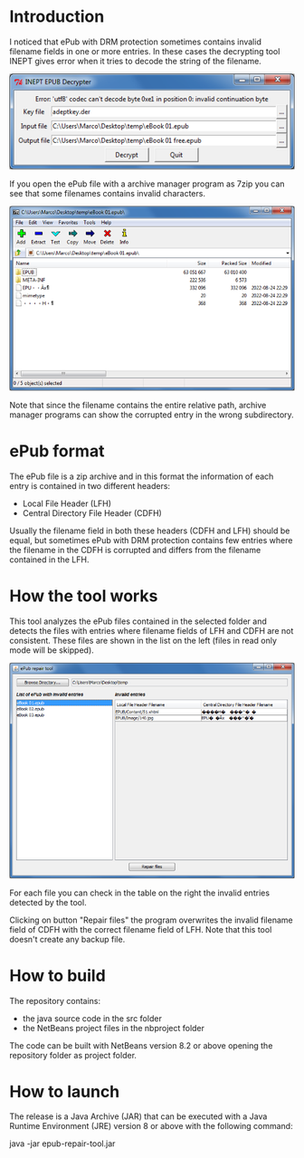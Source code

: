 # Introduction
I noticed that ePub with DRM protection sometimes contains invalid filename fields in one or more entries.
In these cases the decrypting tool INEPT gives error when it tries to decode the string of the filename.

![alt text](https://github.com/marcocod/epub-repair-tool/blob/master/img/inept.png?raw=true)

If you open the ePub file with a archive manager program as 7zip you can see that some filenames contains invalid characters.

![alt text](https://github.com/marcocod/epub-repair-tool/blob/master/img/7zip.png?raw=true)

Note that since the filename contains the entire relative path, archive manager programs can show the corrupted entry in the wrong subdirectory.

# ePub format
The ePub file is a zip archive and in this format the information of each entry is contained in two different headers:
- Local File Header (LFH)
- Central Directory File Header (CDFH)

Usually the filename field in both these headers (CDFH and LFH) should be equal, but sometimes ePub with DRM protection contains few entries where the filename in the CDFH is corrupted and differs from the filename contained in the LFH.

# How the tool works
This tool analyzes the ePub files contained in the selected folder and detects the files with entries where filename fields of LFH and CDFH are not consistent.
These files are shown in the list on the left (files in read only mode will be skipped).

![alt text](https://github.com/marcocod/epub-repair-tool/blob/master/img/jar.png?raw=true)

For each file you can check in the table on the right the invalid entries detected by the tool.

Clicking on button "Repair files" the program overwrites the invalid filename field of CDFH with the correct filename field of LFH.
Note that this tool doesn't create any backup file.

# How to build
The repository contains:
- the java source code in the src folder
- the NetBeans project files in the nbproject folder

The code can be built with NetBeans version 8.2 or above opening the repository folder as project folder.

# How to launch
The release is a Java Archive (JAR) that can be executed with a Java Runtime Environment (JRE) version 8 or above with the following command:

java -jar epub-repair-tool.jar
